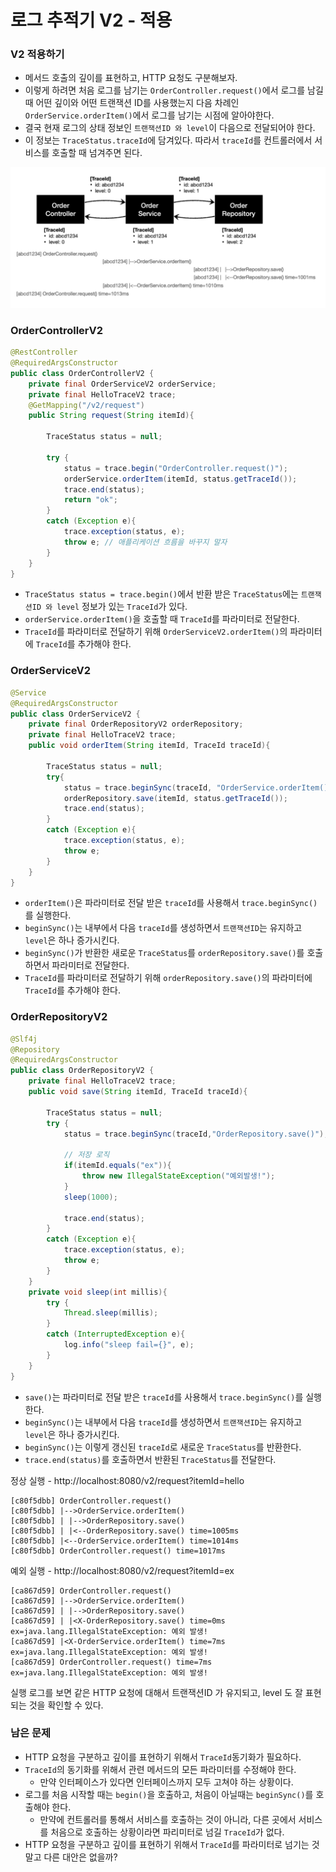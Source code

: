 # 로그 추적기 V2 - 적용

### V2 적용하기

- 메서드 호출의 깊이를 표현하고, HTTP 요청도 구분해보자.
- 이렇게 하려면 처음 로그를 남기는 ``OrderController.request()``에서 로그를 남길 때 어떤 깊이와 어떤 트랜잭션 ID를 
  사용했는지 다음 차례인 ``OrderService.orderItem()``에서 로그를 남기는 시점에 알아야한다.
- 결국 현재 로그의 상태 정보인 ``트랜잭션ID 와 level``이 다음으로 전달되어야 한다.
- 이 정보는 ``TraceStatus.traceId``에 담겨있다. 따라서 ``traceId``를 컨트롤러에서 서비스를 호출할 때 넘겨주면 된다.

![2.png](Image%2F2.png)

### OrderControllerV2

```java
@RestController
@RequiredArgsConstructor
public class OrderControllerV2 {
    private final OrderServiceV2 orderService;
    private final HelloTraceV2 trace;
    @GetMapping("/v2/request")
    public String request(String itemId){

        TraceStatus status = null;

        try {
            status = trace.begin("OrderController.request()");
            orderService.orderItem(itemId, status.getTraceId());
            trace.end(status);
            return "ok";
        }
        catch (Exception e){
            trace.exception(status, e);
            throw e; // 애플리케이션 흐름을 바꾸지 말자
        }
    }
}
```
- ``TraceStatus status = trace.begin()``에서 반환 받은 ``TraceStatus``에는 ``트랜잭션ID 와 level``
  정보가 있는 ``TraceId``가 있다.
- ``orderService.orderItem()``을 호출할 때 ``TraceId``를 파라미터로 전달한다.
- ``TraceId``를 파라미터로 전달하기 위해 ``OrderServiceV2.orderItem()``의 파라미터에 ``TraceId``를 추가해야 한다.

### OrderServiceV2

```java
@Service
@RequiredArgsConstructor
public class OrderServiceV2 {
    private final OrderRepositoryV2 orderRepository;
    private final HelloTraceV2 trace;
    public void orderItem(String itemId, TraceId traceId){

        TraceStatus status = null;
        try{
            status = trace.beginSync(traceId, "OrderService.orderItem()");
            orderRepository.save(itemId, status.getTraceId());
            trace.end(status);
        }
        catch (Exception e){
            trace.exception(status, e);
            throw e;
        }
    }
}
```
- ``orderItem()``은 파라미터로 전달 받은 ``traceId``를 사용해서 ``trace.beginSync()``를 실행한다.
- ``beginSync()``는 내부에서 다음 ``traceId``를 생성하면서 ``트랜잭션ID``는 유지하고 ``level``은 하나 증가시킨다.
- ``beginSync()``가 반환한 새로운 ``TraceStatus``를 ``orderRepository.save()``를 호출하면서 파라미터로 전달한다.
- ``TraceId``를 파라미터로 전달하기 위해 ``orderRepository.save()``의 파라미터에 ``TraceId``를 추가해야 한다.


### OrderRepositoryV2

```java
@Slf4j
@Repository
@RequiredArgsConstructor
public class OrderRepositoryV2 {
    private final HelloTraceV2 trace;
    public void save(String itemId, TraceId traceId){

        TraceStatus status = null;
        try {
            status = trace.beginSync(traceId,"OrderRepository.save()");

            // 저장 로직
            if(itemId.equals("ex")){
                throw new IllegalStateException("예외발생!");
            }
            sleep(1000);

            trace.end(status);
        }
        catch (Exception e){
            trace.exception(status, e);
            throw e;
        }
    }
    private void sleep(int millis){
        try {
            Thread.sleep(millis);
        }
        catch (InterruptedException e){
            log.info("sleep fail={}", e);
        }
    }
}
```
- ``save()``는 파라미터로 전달 받은 ``traceId``를 사용해서 ``trace.beginSync()``를 실행한다.
- ``beginSync()``는 내부에서 다음 ``traceId``를 생성하면서 ``트랜잭션ID``는 유지하고 ``level``은 하나 증가시킨다.
- ``beginSync()``는 이렇게 갱신된 ``traceId``로 새로운 ``TraceStatus``를 반환한다.
- ``trace.end(status)``를 호출하면서 반환된 ``TraceStatus``를 전달한다.

정상 실행 - http://localhost:8080/v2/request?itemId=hello
```text
[c80f5dbb] OrderController.request()
[c80f5dbb] |-->OrderService.orderItem()
[c80f5dbb] | |-->OrderRepository.save()
[c80f5dbb] | |<--OrderRepository.save() time=1005ms
[c80f5dbb] |<--OrderService.orderItem() time=1014ms
[c80f5dbb] OrderController.request() time=1017ms
```

예외 실행 - http://localhost:8080/v2/request?itemId=ex
```text
[ca867d59] OrderController.request()
[ca867d59] |-->OrderService.orderItem()
[ca867d59] | |-->OrderRepository.save()
[ca867d59] | |<X-OrderRepository.save() time=0ms ex=java.lang.IllegalStateException: 예외 발생!
[ca867d59] |<X-OrderService.orderItem() time=7ms ex=java.lang.IllegalStateException: 예외 발생!
[ca867d59] OrderController.request() time=7ms ex=java.lang.IllegalStateException: 예외 발생!
```

실행 로그를 보면 같은 HTTP 요청에 대해서 트랜잭션ID 가 유지되고, level 도 잘 표현되는 것을 확인할 수 있다.

### 남은 문제 

- HTTP 요청을 구분하고 깊이를 표현하기 위해서 ``TraceId``동기화가 필요하다.
- ``TraceId``의 동기화를 위해서 관련 메서드의 모든 파라미터를 수정해야 한다.
  - 만약 인터페이스가 있다면 인터페이스까지 모두 고쳐야 하는 상황이다.
- 로그를 처음 시작할 때는 ``begin()``을 호출하고, 처음이 아닐때는 ``beginSync()``를 호출해야 한다.
  - 만약에 컨트롤러를 통해서 서비스를 호출하는 것이 아니라, 다른 곳에서 서비스를 처음으로 호출하는 상황이라면 
    파리미터로 넘길 ``TraceId``가 없다.
- HTTP 요청을 구분하고 깊이를 표현하기 위해서 ``TraceId``를 파라미터로 넘기는 것 말고 다른 대안은 없을까?
